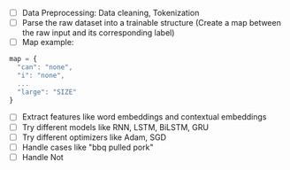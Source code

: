 - [ ] Data Preprocessing: Data cleaning, Tokenization
- [ ] Parse the raw dataset into a trainable structure (Create a map between the raw input and its corresponding label)
- [ ] Map example:
```js
map = {
  "can": "none",
  "i": "none",
  ...
  "large": "SIZE"
}
```
- [ ] Extract features like word embeddings and contextual embeddings
- [ ] Try different models like RNN, LSTM, BiLSTM, GRU 
- [ ] Try different optimizers like Adam, SGD
- [ ] Handle cases like "bbq pulled pork"
- [ ] Handle Not
